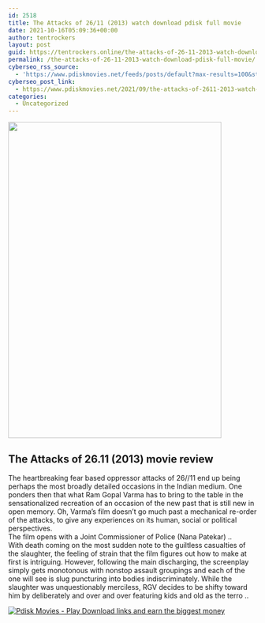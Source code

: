 ```yaml
---
id: 2518
title: The Attacks of 26/11 (2013) watch download pdisk full movie
date: 2021-10-16T05:09:36+00:00
author: tentrockers
layout: post
guid: https://tentrockers.online/the-attacks-of-26-11-2013-watch-download-pdisk-full-movie/
permalink: /the-attacks-of-26-11-2013-watch-download-pdisk-full-movie/
cyberseo_rss_source:
  - 'https://www.pdiskmovies.net/feeds/posts/default?max-results=100&start-index=301'
cyberseo_post_link:
  - https://www.pdiskmovies.net/2021/09/the-attacks-of-2611-2013-watch-download.html
categories:
  - Uncategorized
---
```

<div class="separator">
  <a href="https://1.bp.blogspot.com/-xOK3qJJeWBY/YUnISIu9BDI/AAAAAAAAAD0/S8N3EB0SNS0XDeldc_HpZDghGI-BewTfwCNcBGAsYHQ/s1483/The%2BAttacks%2Bof%2B26%2B11%2B%25282013%2529%2Bwatch%2Bdownload%2Bpdisk%2Bfull%2Bmovie.jpg" imageanchor="1"><img loading="lazy" border="0" data-original-height="1483" data-original-width="1000" height="640" src="https://1.bp.blogspot.com/-xOK3qJJeWBY/YUnISIu9BDI/AAAAAAAAAD0/S8N3EB0SNS0XDeldc_HpZDghGI-BewTfwCNcBGAsYHQ/w432-h640/The%2BAttacks%2Bof%2B26%2B11%2B%25282013%2529%2Bwatch%2Bdownload%2Bpdisk%2Bfull%2Bmovie.jpg" width="432" /></a>
</div>



## The Attacks of 26.11 (2013) movie review

<div>
  <div>
    <span>The heartbreaking fear based oppressor attacks of 26//11 end up being perhaps the most broadly detailed occasions in the Indian medium. One ponders then that what Ram Gopal Varma has to bring to the table in the sensationalized recreation of an occasion of the new past that is still new in open memory. Oh, Varma&#8217;s film doesn&#8217;t go much past a mechanical re-order of the attacks, to give any experiences on its human, social or political perspectives.&nbsp;</span>
  </div>
  
  <div>
    <span>The film opens with a Joint Commissioner of Police (Nana Patekar) ..&nbsp;</span>
  </div>
  
  <div>
    <span>With death coming on the most sudden note to the guiltless casualties of the slaughter, the feeling of strain that the film figures out how to make at first is intriguing. However, following the main discharging, the screenplay simply gets monotonous with nonstop assault groupings and each of the one will see is slug puncturing into bodies indiscriminately. While the slaughter was unquestionably merciless, RGV decides to be shifty toward him by deliberately and over and over featuring kids and old as the terro ..</span>
  </div>
</div>

[![](https://1.bp.blogspot.com/-a93bp85aB6g/YUXjACCiX3I/AAAAAAAAbQE/GHmPI7h0af0tqn6tYzd0cdrDv9Hu9LUSACLcBGAsYHQ/s16000/Play_it_New-removebg-preview.png "Pdisk Movies - Play Download links and earn the biggest money")](https://www.pdisk.me/share-video?videoid=nv2ldt0025ns)